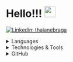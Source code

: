 # Hello!!! <img src="https://raw.githubusercontent.com/MartinHeinz/MartinHeinz/master/wave.gif" width="30px">
[![Linkedin: thaianebraga](https://img.shields.io/badge/-edcarlosmarinho-blue?style=flat-square&logo=Linkedin&logoColor=white&link=https://www.linkedin.com/in/edcarlosmarinho/)](https://www.linkedin.com/in/edcarlosmarinho/)


<details>
  <summary>Languages</summary>

![Python](https://img.shields.io/badge/-Python-black?style=flat-square&logo=Python)
![ShellScript](https://img.shields.io/badge/-ShellScript-000?&logo=ShellScript)
</details>


<details>
  <summary>Technologies & Tools</summary>

![Docker](https://img.shields.io/badge/-Docker-000?&logo=Docker)
![Kubernetes](https://img.shields.io/badge/-Kubernetes-000?&logo=Kubernetes)
![Jenkins](https://img.shields.io/badge/-Jenkins-232F7E?&logo=Jenkins)
![ElasticSearch](https://img.shields.io/badge/-ElasticSearch-005571?style=flat-square&logo=elasticsearch)
![Amazon AWS](https://img.shields.io/badge/Amazon%20AWS-232F3E?style=flat-square&logo=amazon-aws)
![Microsoft Azure](https://img.shields.io/badge/Microsoft%20Azure-232F7E?style=flat-square&logo=microsoft-azure)
![Google Cloud](https://img.shields.io/badge/Google%20Cloud-black?style=flat-square&logo=google-cloud)
![Git](https://img.shields.io/badge/-Git-black?style=flat-square&logo=git)
![GitHub](https://img.shields.io/badge/-GitHub-181717?style=flat-square&logo=github)
![GitLab](https://img.shields.io/badge/-GitLab-FCA121?style=flat-square&logo=gitlab)
</details>

<details>
  <summary>GitHub</summary>
<a href="https://github.com/edmarinho">
<img height="137px" src="https://github-readme-stats.vercel.app/api?username=edmarinho&hide_title=false&hide_border=true&show_icons=true&include_all_commits=true&count_private=true&line_height=21&title_color=ffffff&text_color=c9cacc&icon_color=2bbc8a&bg_color=1d1f21&theme=graywhite" />
<!-- wi*quL3fcV -->
<img height="137px" src="https://github-readme-stats.vercel.app/api/top-langs/?username=edmarinho&hide=html,php,java,css,javascript&hide_title=false&hide_border=true&layout=compact&langs_count=7&exclude_repo=comp426,Redventures-Movie-Quotes&title_color=ffffff&text_color=c9cacc&icon_color=2bbc8a&bg_color=1d1f21&theme=graywhite" />
</a>
</details>
